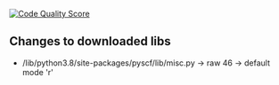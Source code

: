 [![Code Quality Score](https://www.code-inspector.com/project/29093/score/svg)](https://frontend.code-inspector.com/public/project/29093/C-VQE/dashboard)


## Changes to downloaded libs

* /lib/python3.8/site-packages/pyscf/lib/misc.py -> raw 46 -> default mode 'r'
